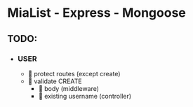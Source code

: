 # MiaList - Express - Mongoose

## **TODO**:

- ### **USER**

  - 🔳 protect routes (except create)
  - 🔳 validate CREATE
    - 🔳 body (middleware)
    - 🔳 existing username (controller)
